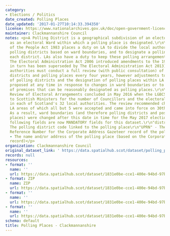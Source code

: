 ```yaml
---
category:
- Elections / Politics
date_created: Polling Places
date_updated: '2017-01-27T10:14:33.394350'
license: https://www.nationalarchives.gov.uk/doc/open-government-licence/version/3/
maintainer: Clackmannanshire Council
notes: <p>A Polling District is a geographical subdivision of an electoral area such
  as an electoral Ward within which a polling place is designated.\r\n\r\nThe Representation
  of the People Act 1983 places a duty on LA to divide the local authority area into
  polling districts based on ward boundaries, and to designate a polling place for
  each district. LAs also have a duty to keep these polling arrangements under review.
  The Electoral Administration Act 2006 introduced amendments to the 1983 Act (which
  in turn has been superseded by The Electoral Administration Act 2013). Now local
  authorities must conduct a full review (with public consultation) of its polling
  districts and polling places every four years, however adjustments to the boundaries
  of polling districts and the designation of polling places within LA wards can be
  proposed at any time in response to changes in ward boundaries or to the availability
  of premises that can be reasonably designated as polling places.\r\n\r\nThe Fifth
  Review of Electoral Arrangements concluded in May 2016 when the LGBCS made recommendations
  to Scottish Ministers for the number of Councillors and the electoral ward boundaries
  in each of Scotland's 32 local authorities. The review recommended changes in 30
  LA areas of which all but 5 were accepted and came into force on 30th Sept 2016.
  As a result, ward boundaries (and therefore polling districts and possibly polling
  places) were changed after this date in time for the May 2017 elections.\r\n\r\nThe
  following fields are now MANDATORY fields for this dataset.\r\n"district_code" -
  The polling district code linked to the polling place\r\n"UPRN" - The Unique Property
  Reference Number for the Corporate Address Gazeteer record of the polling place\r\n"polling_place"
  - The name and/or address of the polling place (based on the Corporate Address Gazeteer
  record)</p>
organization: Clackmannanshire Council
original_dataset_link: ' https://data.spatialhub.scot/dataset/polling_places-cl'
records: null
resources:
- format: ''
  name: ''
  url: https://data.spatialhub.scot/dataset/1831e0be-cce1-400e-94bd-97bc3d060e05/resource/b57d1266-2522-4467-82d0-e231ae257bec/download/polling-places.gpkg
- format: ZIP
  name: ZIP
  url: https://data.spatialhub.scot/dataset/1831e0be-cce1-400e-94bd-97bc3d060e05/resource/94bcbc90-57e7-466a-8aac-b9ee05fd0e06/download/polling-places.zip
- format: ''
  name: ''
  url: https://data.spatialhub.scot/dataset/1831e0be-cce1-400e-94bd-97bc3d060e05/resource/23442a12-b469-432b-9fd8-467ef94ca8e4/download/spatialhubpollingplaces.gpkg
- format: ''
  name: ''
  url: https://data.spatialhub.scot/dataset/1831e0be-cce1-400e-94bd-97bc3d060e05/resource/5d38dcd0-dbe5-44f0-8132-6f2867b8e189/download/clacks_pollingplaces.gpkg
schema: default
title: Polling Places - Clackmannanshire
---
```

